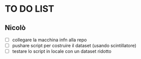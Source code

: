 # TO DO LIST

## Nicolò

- [ ] collegare la macchina infn alla repo
- [ ] pushare script per costruire il dataset (usando scintillatore)
- [ ] testare lo script in locale con un dataset ridotto